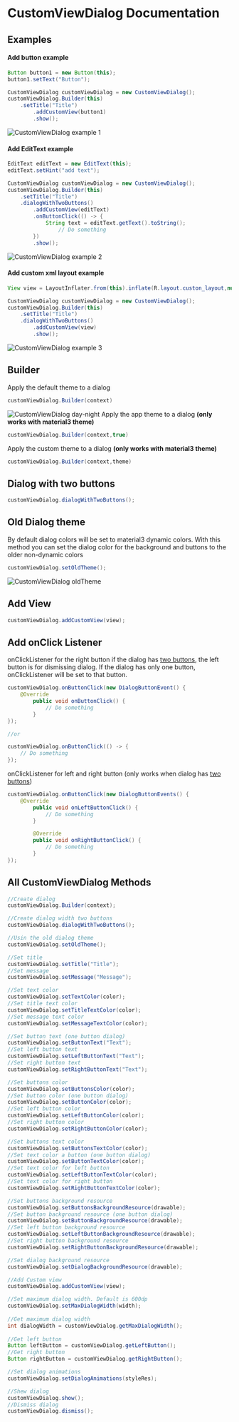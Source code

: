 # CustomViewDialog Documentation
## Examples
#### Add button example
```java
Button button1 = new Button(this);
button1.setText("Button");

CustomViewDialog customViewDialog = new CustomViewDialog();
customViewDialog.Builder(this)
	.setTitle("Title")
       	.addCustomView(button1)
        .show();
```
![CustomViewDialog example 1](https://raw.githubusercontent.com/SlaVcE14/SJ-Dialog/master/SJDialog/images/CustomViewDialog%20example%201.png)
#### Add EditText example
```java
EditText editText = new EditText(this);
editText.setHint("add text");

CustomViewDialog customViewDialog = new CustomViewDialog();
customViewDialog.Builder(this)
	.setTitle("Title")
	.dialogWithTwoButtons()
       	.addCustomView(editText)
       	.onButtonClick(() -> {
        	String text = editText.getText().toString();
                // Do something
      	})
       	.show();
```
![CustomViewDialog example 2](https://raw.githubusercontent.com/SlaVcE14/SJ-Dialog/master/SJDialog/images/CustomViewDialog%20example%202.png)
#### Add custom xml layout example
```java
View view = LayoutInflater.from(this).inflate(R.layout.custon_layout,null);

CustomViewDialog customViewDialog = new CustomViewDialog();
customViewDialog.Builder(this)
	.setTitle("Title")
	.dialogWithTwoButtons()
       	.addCustomView(view)
        .show();

```
![CustomViewDialog example 3](https://raw.githubusercontent.com/SlaVcE14/SJ-Dialog/master/SJDialog/images/CustomViewDialog%20example%203.png)
## Builder
Apply the default theme to a dialog
```java
customViewDialog.Builder(context)
```
![CustomViewDialog day-night](https://raw.githubusercontent.com/SlaVcE14/SJ-Dialog/master/SJDialog/images/CustomViewDialog%20day-night.png)
Apply the app theme to a dialog **(only works with material3 theme)**
```java
customViewDialog.Builder(context,true)
```
Apply the custom theme to a dialog **(only works with material3 theme)**
```java
customViewDialog.Builder(context,theme)
```
## Dialog with two buttons
```java
customViewDialog.dialogWithTwoButtons();
```
## Old Dialog theme
By default dialog colors will be set to material3 dynamic colors. With this method you can set the dialog color for the background and buttons to the older non-dynamic colors
```java
customViewDialog.setOldTheme();
```
![CustomViewDialog oldTheme](https://raw.githubusercontent.com/SlaVcE14/SJ-Dialog/master/SJDialog/images/CustomViewDialog%20oldTheme.png)
## Add View
```java
customViewDialog.addCustomView(view);
```

## Add onClick Listener
onClickListener for the right button if the dialog has [two buttons](#dialog-with-two-buttons), the left button is for dismissing dialog. If the dialog has only one button, onClickListener will be set to that button.
```java
customViewDialog.onButtonClick(new DialogButtonEvent() {
	@Override
      	public void onButtonClick() {
      		// Do something
      	}
});

//or

customViewDialog.onButtonClick(() -> {
	// Do something
});
```
onClickListener for left and right button (only works when dialog has [two buttons](#dialog-with-two-buttons))
```java
customViewDialog.onButtonClick(new DialogButtonEvents() {
	@Override
       	public void onLeftButtonClick() {
       		// Do something
       	}

     	@Override
      	public void onRightButtonClick() {
       		// Do something
      	}
});
```
## All CustomViewDialog Methods
```java
//Create dialog
customViewDialog.Builder(context);

//Create dialog width two buttons
customViewDialog.dialogWithTwoButtons();

//Usin the old dialog theme
customViewDialog.setOldTheme();

//Set title
customViewDialog.setTitle("Title");
//Set message
customViewDialog.setMessage("Message");

//Set text color
customViewDialog.setTextColor(color);
//Set title text color
customViewDialog.setTitleTextColor(color);
//Set message text color
customViewDialog.setMessageTextColor(color);

//Set button text (one button dialog)
customViewDialog.setButtonText("Text");
//Set left button text
customViewDialog.setLeftButtonText("Text");
//Set right button text
customViewDialog.setRightButtonText("Text");

//Set buttons color
customViewDialog.setButtonsColor(color);
//Set button color (one button dialog)
customViewDialog.setButtonColor(color);
//Set left button color
customViewDialog.setLeftButtonColor(color);
//Set right button color
customViewDialog.setRightButtonColor(color);

//Set buttons text color
customViewDialog.setButtonsTextColor(color);
//Set text color a button (one button dialog)
customViewDialog.setButtonTextColor(color);
//Set text color for left button
customViewDialog.setLeftButtonTextColor(color);
//Set text color for right button
customViewDialog.setRightButtonTextColor(color);

//Set buttons background resource
customViewDialog.setButtonsBackgroundResource(drawable);
//Set button background resource (one button dialog)
customViewDialog.setButtonBackgroundResource(drawable);
//Set left button background resource
customViewDialog.setLeftButtonBackgroundResource(drawable);
//Set right button background resource
customViewDialog.setRightButtonBackgroundResource(drawable);

//Set dialog background resource
customViewDialog.setDialogBackgroundResource(drawable);

//Add Custom view
customViewDialog.addCustomView(view);

//Set maximum dialog width. Default is 600dp
customViewDialog.setMaxDialogWidth(width);
        
//Get maximum dialog width
int dialogWidth = customViewDialog.getMaxDialogWidth();
        
//Get left button
Button leftButton = customViewDialog.getLeftButton();
//Get right button
Button rightButton = customViewDialog.getRightButton();

//Set dialog animations
customViewDialog.setDialogAnimations(styleRes);

//Shew dialog
customViewDialog.show();
//Dismiss dialog
customViewDialog.dismiss();
```
